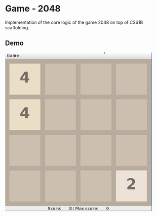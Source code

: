 # Game - 2048

Implementation of the core logic of the game 2048 on top of CS61B scaffolding.

## Demo

![](demo.gif)
